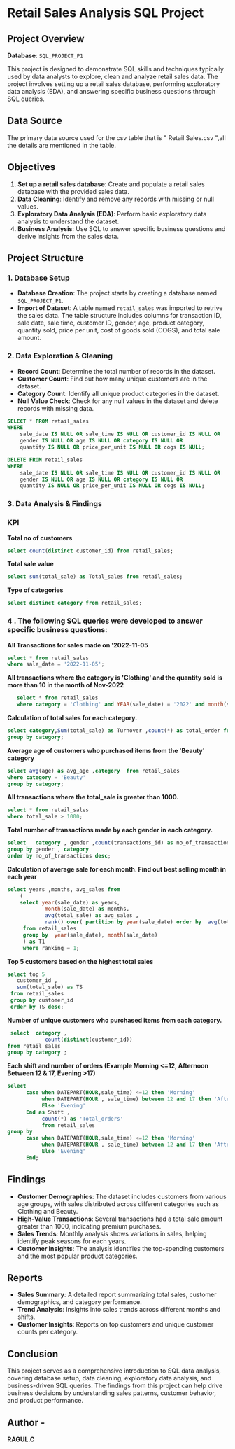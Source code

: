 # Retail Sales Analysis SQL Project

## Project Overview
 
**Database**: `SQL_PROJECT_P1`

This project is designed to demonstrate SQL skills and techniques typically used by data analysts to explore, clean and analyze retail sales data. The project involves setting up a retail sales database, performing exploratory data analysis (EDA), and answering specific business questions through SQL queries. 

## Data Source

The primary data source used for the csv table that is " Retail Sales.csv ",all the details are mentioned in the table.

## Objectives

1. **Set up a retail sales database**: Create and populate a retail sales database with the provided sales data.
2. **Data Cleaning**: Identify and remove any records with missing or null values.
3. **Exploratory Data Analysis (EDA)**: Perform basic exploratory data analysis to understand the dataset.
4. **Business Analysis**: Use SQL to answer specific business questions and derive insights from the sales data.

## Project Structure

### 1. Database Setup

- **Database Creation**: The project starts by creating a database named `SQL_PROJECT_P1`.
- **Import of Dataset**: A table named `retail_sales` was imported to retrive the sales data. The table structure includes columns for transaction ID, sale date, sale time, customer ID, gender, age, product category, quantity sold, price per unit, cost of goods sold (COGS), and total sale amount.

### 2. Data Exploration & Cleaning

- **Record Count**: Determine the total number of records in the dataset.
- **Customer Count**: Find out how many unique customers are in the dataset.
- **Category Count**: Identify all unique product categories in the dataset.
- **Null Value Check**: Check for any null values in the dataset and delete records with missing data.

```sql
SELECT * FROM retail_sales
WHERE 
    sale_date IS NULL OR sale_time IS NULL OR customer_id IS NULL OR 
    gender IS NULL OR age IS NULL OR category IS NULL OR 
    quantity IS NULL OR price_per_unit IS NULL OR cogs IS NULL;

DELETE FROM retail_sales
WHERE 
    sale_date IS NULL OR sale_time IS NULL OR customer_id IS NULL OR 
    gender IS NULL OR age IS NULL OR category IS NULL OR 
    quantity IS NULL OR price_per_unit IS NULL OR cogs IS NULL;
```
### 3. Data Analysis & Findings

###  KPI
**Total no of customers**
```sql
select count(distinct customer_id) from retail_sales;
```
**Total sale value**
```sql
select sum(total_sale) as Total_sales from retail_sales;
```
**Type of categories**
```sql
select distinct category from retail_sales;
```



### 4 . The following SQL queries were developed to answer specific business questions:

 **All Transactions for sales made on '2022-11-05**
  ```sql
 select * from retail_sales
 where sale_date = '2022-11-05';
```
**All transactions where the category is 'Clothing' and the quantity sold is more than 10 in the month of Nov-2022**
```sql
   select * from retail_sales
   where category = 'Clothing' and YEAR(sale_date) = '2022' and month(sale_date) = '11' and quantity > 10;
```                          
**Calculation of total sales for each category.**
```sql
select category,Sum(total_sale) as Turnover ,count(*) as total_order from retail_sales
group by category;
```

**Average age of customers who purchased items from the 'Beauty' category**
```sql
select avg(age) as avg_age ,category  from retail_sales
where category = 'Beauty'
group by category;
```

**All transactions where the total_sale is greater than 1000.**
```sql
select * from retail_sales
where total_sale > 1000;
```

**Total number of transactions  made by each gender in each category.**
  ```sql
select   category , gender ,count(transactions_id) as no_of_transactions from retail_sales
group by gender , category
order by no_of_transactions desc;
```

**Calculation of average sale for each month. Find out best selling month in each year**
```sql
select years ,months, avg_sales from 
	(
	select year(sale_date) as years,
	        month(sale_date) as months,
			avg(total_sale) as avg_sales ,
			rank() over( partition by year(sale_date) order by  avg(total_sale) desc) as ranking
	 from retail_sales
	 group by  year(sale_date), month(sale_date)
	 ) as T1
	 where ranking = 1;
```
	
**Top 5 customers based on the highest total sales**
```sql
select top 5
   customer_id ,
   sum(total_sale) as TS 
 from retail_sales
 group by customer_id
 order by TS desc;
```	

**Number of unique customers who purchased items from each category.**
```sql
 select  category ,
            count(distinct(customer_id))
from retail_sales
group by category ;
```

**Each shift and number of orders (Example Morning <=12, Afternoon Between 12 & 17, Evening >17)**
```sql 
select 
      case when DATEPART(HOUR,sale_time) <=12 then 'Morning'
	       when DATEPART(HOUR , sale_time) between 12 and 17 then 'Afternoon'
		   Else 'Evening'
	  End as Shift ,
		   count(*) as 'Total_orders'
		   from retail_sales
group by 
      case when DATEPART(HOUR,sale_time) <=12 then 'Morning'
	       when DATEPART(HOUR , sale_time) between 12 and 17 then 'Afternoon'
		   Else 'Evening'
	  End;
```

## Findings

- **Customer Demographics**: The dataset includes customers from various age groups, with sales distributed across different categories such as Clothing and Beauty.
- **High-Value Transactions**: Several transactions had a total sale amount greater than 1000, indicating premium purchases.
- **Sales Trends**: Monthly analysis shows variations in sales, helping identify peak seasons for each years.
- **Customer Insights**: The analysis identifies the top-spending customers and the most popular product categories.

## Reports

- **Sales Summary**: A detailed report summarizing total sales, customer demographics, and category performance.
- **Trend Analysis**: Insights into sales trends across different months and shifts.
- **Customer Insights**: Reports on top customers and unique customer counts per category.

## Conclusion

This project serves as a comprehensive introduction to SQL data analysis, covering database setup, data cleaning, exploratory data analysis, and business-driven SQL queries. The findings from this project can help drive business decisions by understanding sales patterns, customer behavior, and product performance.

## Author   - 

**RAGUL.C**
